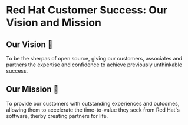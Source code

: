 # Red Hat Customer Success: Our Vision and Mission

## Our Vision 🎯

To be the sherpas of open source, giving our customers, associates and partners the expertise and confidence to achieve previously unthinkable success.

## Our Mission 🛟

To provide our customers with outstanding experiences and outcomes, allowing them to accelerate the time-to-value they seek from Red Hat's software, therby creating partners for life.
